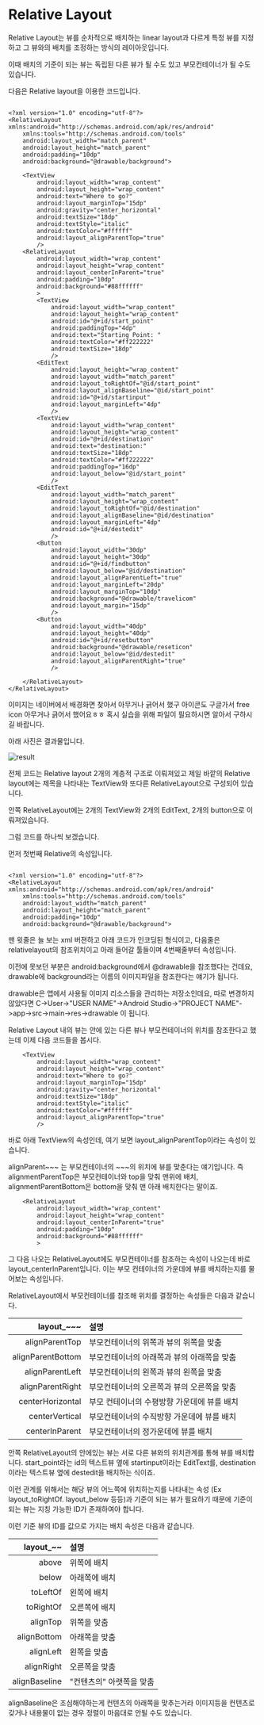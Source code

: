 # Relative Layout

Relative Layout는 뷰를 순차적으로 배치하는 linear layout과 다르게 특정 뷰를 지정하고 그 뷰와의 배치를 조정하는 방식의 레이아웃입니다. 

이때 배치의 기준이 되는 뷰는 독립된 다른 뷰가 될 수도 있고 부모컨테이너가 될 수도 있습니다.

다음은 Relative layout을 이용한 코드입니다.

```shell

<?xml version="1.0" encoding="utf-8"?>
<RelativeLayout xmlns:android="http://schemas.android.com/apk/res/android"
    xmlns:tools="http://schemas.android.com/tools"
    android:layout_width="match_parent"
    android:layout_height="match_parent"
    android:padding="10dp"
    android:background="@drawable/background">

    <TextView
        android:layout_width="wrap_content"
        android:layout_height="wrap_content"
        android:text="Where to go?"
        android:layout_marginTop="15dp"
        android:gravity="center_horizontal"
        android:textSize="18dp"
        android:textStyle="italic"
        android:textColor="#ffffff"
        android:layout_alignParentTop="true"
        />
    <RelativeLayout
        android:layout_width="wrap_content"
        android:layout_height="wrap_content"
        android:layout_centerInParent="true"
        android:padding="10dp"
        android:background="#88ffffff"
        >
        <TextView
            android:layout_width="wrap_content"
            android:layout_height="wrap_content"
            android:id="@+id/start_point"
            android:paddingTop="4dp"
            android:text="Starting Point: "
            android:textColor="#ff222222"
            android:textSize="18dp"
            />
        <EditText
            android:layout_height="wrap_content"
            android:layout_width="match_parent"
            android:layout_toRightOf="@id/start_point"
            android:layout_alignBaseline="@id/start_point"
            android:id="@+id/startinput"
            android:layout_marginLeft="4dp"
            />
        <TextView
            android:layout_width="wrap_content"
            android:layout_height="wrap_content"
            android:id="@+id/destination"
            android:text="destination:"
            android:textSize="18dp"
            android:textColor="#ff222222"
            android:paddingTop="16dp"
            android:layout_below="@id/start_point"
            />
        <EditText
            android:layout_width="match_parent"
            android:layout_height="wrap_content"
            android:layout_toRightOf="@id/destination"
            android:layout_alignBaseline="@id/destination"
            android:layout_marginLeft="4dp"
            android:id="@+id/destedit"
            />
        <Button
            android:layout_width="30dp"
            android:layout_height="30dp"
            android:id="@+id/findbutton"
            android:layout_below="@id/destination"
            android:layout_alignParentLeft="true"
            android:layout_marginLeft="20dp"
            android:layout_marginTop="10dp"
            android:background="@drawable/travelicom"
            android:layout_margin="15dp"
            />
        <Button
            android:layout_width="40dp"
            android:layout_height="40dp"
            android:id="@+id/resetbutton"
            android:background="@drawable/reseticon"
            android:layout_below="@id/destedit"
            android:layout_alignParentRight="true"
            />

    </RelativeLayout>
</RelativeLayout>

```

이미지는 네이버에서 배경화면 찾아서 아무거나 긁어서 했구 아이콘도 구글가서 free icon 아무거나 긁어서 했어요ㅎㅎ 혹시 실습을 위해 파일이 필요하시면 알아서 구하시길 바랍니다.

아래 사진은 결과물입니다.

![result](https://github.com/SKKUMathcom/2017-Android-/blob/master/Seminar/Figure/relative1.PNG)

전체 코드는 Relative layout 2개의 계층적 구조로 이뤄져있고 제일 바깥의 Relative layout에는 제목을 나타내는 TextView와 또다른 RelativeLayout으로 구성되어 있습니다.

안쪽 RelativeLayout에는 2개의 TextView와 2개의 EditText, 2개의 button으로 이뤄져있습니다.

그럼 코드를 하나씩 보겠습니다.

먼저 첫번째 Relative의 속성입니다.

```shell

<?xml version="1.0" encoding="utf-8"?>
<RelativeLayout xmlns:android="http://schemas.android.com/apk/res/android"
    xmlns:tools="http://schemas.android.com/tools"
    android:layout_width="match_parent"
    android:layout_height="match_parent"
    android:padding="10dp"
    android:background="@drawable/background">

```

맨 윗줄은 늘 보는 xml 버젼하고 아래 코드가 인코딩된 형식이고, 다음줄은 relativelayout의 참조위치이고 아래 들어갈 툴들이며 4번째줄부터 속성입니다.

이전에 못보던 부분은 android:background에서 @drawable을 참조했다는 건데요, drawable에 background라는 이름의 이미지파일을 참조한다는 얘기가 됩니다.

drawable은 앱에서 사용될 이미지 리소스들을 관리하는 저장소인데요, 따로 변경하지 않았다면 C->User->"USER NAME"->Android Studio->"PROJECT NAME"->app->src->main->res->drawable 이 됩니다.

Relative Layout 내의 뷰는 안에 있는 다른 뷰나 부모컨테이너의 위치를 참조한다고 했는데 이제 다음 코드들을 봅시다.

```shell
    <TextView
        android:layout_width="wrap_content"
        android:layout_height="wrap_content"
        android:text="Where to go?"
        android:layout_marginTop="15dp"
        android:gravity="center_horizontal"
        android:textSize="18dp"
        android:textStyle="italic"
        android:textColor="#ffffff"
        android:layout_alignParentTop="true"
        />
```

바로 아래 TextView의 속성인데, 여기 보면 layout_alignParentTop이라는 속성이 있습니다.

alignParent~~~ 는 부모컨테이너의 ~~~의 위치에 뷰를 맞춘다는 얘기입니다. 즉 alignmentParentTop은 부모컨테이너와 top을 맞춰 맨위에 배치, alignmentParentBottom은 bottom을 맞춰 맨 아래 배치한다는 말이죠.

```shell
    <RelativeLayout
        android:layout_width="wrap_content"
        android:layout_height="wrap_content"
        android:layout_centerInParent="true"
        android:padding="10dp"
        android:background="#88ffffff"
        >
```
그 다음 나오는 RelativeLayout에도 부모컨테이너를 참조하는 속성이 나오는데 바로 layout_centerInParent입니다. 이는 부모 컨테이너의 가운데에 뷰를 배치하는지를 물어보는 속성입니다.

RelativeLayout에서 부모컨테이너를 참조해 위치를 결정하는 속성들은 다음과 같습니다.


layout_~~~      | 설명
------------------:|:------------------------
alignParentTop    | 부모컨테이너의 위쪽과 뷰의 위쪽을 맞춤
alignParentBottom | 부모컨테이너의 아래쪽과 뷰의 아래쪽을 맞춤
alignParentLeft   | 부모컨테이너의 왼쪽과 뷰의 왼쪽을 맞춤
alignParentRight  | 부모컨테이너의 오른쪽과 뷰의 오른쪽을 맞춤
centerHorizontal  | 부모 컨테이너의 수평방향 가운데에 뷰를 배치
centerVertical    | 부모컨테이너의 수직방향 가운데에 뷰를 배치
centerInParent    | 부모컨테이너의 정가운데에 뷰를 배치

안쪽 RelativeLayout의 안에있는 뷰는 서로 다른 뷰와의 위치관계를 통해 뷰를 배치합니다. start_point라는 id의 텍스트뷰 옆에 startinput이라는 EditText를, destination이라는 텍스트뷰 옆에 destedit을 배치하는 식이죠. 

이런 관계를 위해서는 해당 뷰의 어느쪽에 위치하는지를 나타내는 속성 (Ex layout_toRightOf. layout_below 등등)과 기준이 되는 뷰가 필요하기 때문에 기준이 되는 뷰는 지칭 가능한 ID가 존재하여야 합니다.

이런 기준 뷰의 ID를 값으로 가지는 배치 속성은 다음과 같습니다.

layout_~~ | 설명
-------:|:------
above | 위쪽에 배치
below | 아래쪽에 배치
toLeftOf | 왼쪽에 배치
toRightOf | 오른쪽에 배치
alignTop | 위쪽을 맞춤
alignBottom | 아래쪽을 맞춤
alignLeft | 왼쪽을 맞춤
alignRight | 오른쪽을 맞춤
alignBaseline | "컨텐츠의" 아랫쪽을 맞춤

alignBaseline은 조심해야하는게 컨텐츠의 아래쪽을 맞추는거라 이미지등을 컨텐츠로 갖거나 내용물이 없는 경우 정렬이 마음대로 안될 수도 있습니다.



